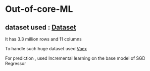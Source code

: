 # Out-of-core-ML

## dataset used : [Dataset](https://github.com/vaexio/vaex-datasets/releases/download/v1.0/helmi-dezeeuw-2000-FeH-v2.hdf5)  
It has 3.3 million rows and 11 columns   

To handle such huge dataset used [Vaex](https://vaex.readthedocs.io/en/latest/index.html)

For prediction , used  Incremental learning on the base model of SGD Regressor
